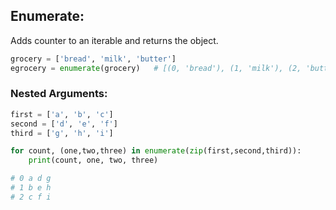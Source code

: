 ## Enumerate:
Adds counter to an iterable and returns the object.
```python
grocery = ['bread', 'milk', 'butter']
egrocery = enumerate(grocery)   # [(0, 'bread'), (1, 'milk'), (2, 'butter')]
```
### Nested Arguments:
```python
first = ['a', 'b', 'c']
second = ['d', 'e', 'f']
third = ['g', 'h', 'i']

for count, (one,two,three) in enumerate(zip(first,second,third)):
    print(count, one, two, three)

# 0 a d g
# 1 b e h
# 2 c f i
```
